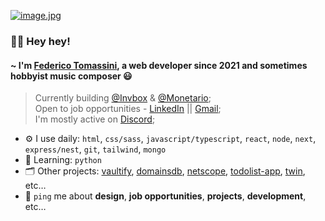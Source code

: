 [![image.jpg](https://i.postimg.cc/nrsxYsm3/image.jpg)](https://postimg.cc/YLwTtCbF)

### 🙋‍♂️ Hey hey! 

#### ~ I'm [Federico Tomassini](https://fedetomassini.vercel.app), a web developer since 2021 and sometimes hobbyist music composer 😃

> Currently building [@Invbox](https://invbox.vercel.app) & [@Monetario](https://monetario.vercel.app);<br>
> Open to job opportunities - [LinkedIn](https://www.linkedin.com/in/fedetomassini) || [Gmail](mailto:fedetomassini.dev@gmail.com);<br>
> I'm mostly active on [Discord](https://discordapp.com/users/848281064241365062);<br>

- ⚙️ I use daily: `html`, `css/sass`, `javascript/typescript`, `react`, `node`, `next`, `express/nest`, `git`, `tailwind`, `mongo`
- 📒 Learning: `python`
- 🗂️ Other projects: [vaultify](https://app-vaultify.vercel.app), [domainsdb](https://domainsdb.vercel.app), [netscope](https://netscope.vercel.app/), [todolist-app](https://ft-todolist.vercel.app), [twin](https://twintext.vercel.app), etc…
- 💬 `ping` me about **design**, **job opportunities**, **projects**, **development**, etc…
